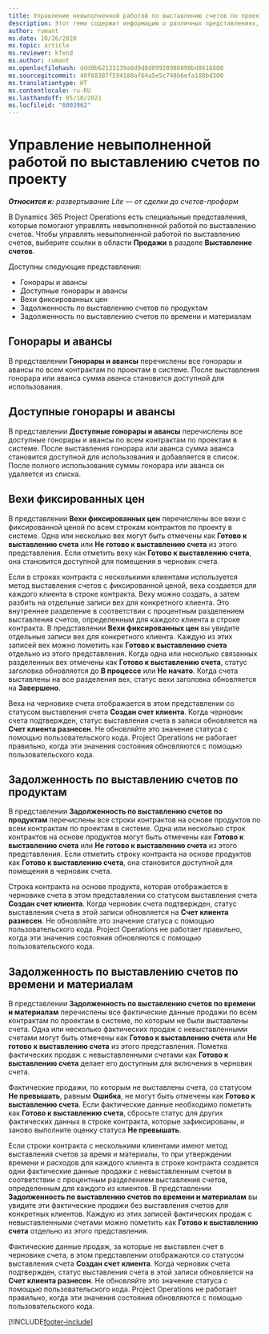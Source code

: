 ```yaml
---
title: Управление невыполненной работой по выставлению счетов по проекту
description: Этот тема содержит информацию о различных представлениях, доступных для использования при управлении невыполненной работой по выставлению счетов по проектам.
author: rumant
ms.date: 10/26/2020
ms.topic: article
ms.reviewer: kfend
ms.author: rumant
ms.openlocfilehash: ddd0b62133139a8d9d8d09920986890bd8616808
ms.sourcegitcommit: 40f68387f594180af64a5e5c748b6efa188bd300
ms.translationtype: HT
ms.contentlocale: ru-RU
ms.lasthandoff: 05/10/2021
ms.locfileid: "6003962"
---
```

# <a name="manage-project-billing-backlog"></a>Управление невыполненной работой по выставлению счетов по проекту 

_**Относится к:** развертывание Lite — от сделки до счетов-проформ_

В Dynamics 365 Project Operations есть специальные представления, которые помогают управлять невыполненной работой по выставлению счетов. Чтобы управлять невыполненной работой по выставлению счетов, выберите ссылки в области **Продажи** в разделе **Выставление счетов**. 

Доступны следующие представления:

- Гонорары и авансы
- Доступные гонорары и авансы
- Вехи фиксированных цен
- Задолженность по выставлению счетов по продуктам
- Задолженность по выставлению счетов по времени и материалам

## <a name="retainers-and-advances"></a>Гонорары и авансы

В представлении **Гонорары и авансы** перечислены все гонорары и авансы по всем контрактам по проектам в системе. После выставления гонорара или аванса сумма аванса становится доступной для использования.

## <a name="available-retainers-and-advances"></a>Доступные гонорары и авансы

В представлении **Доступные гонорары и авансы** перечислены все доступные гонорары и авансы по всем контрактам по проектам в системе. После выставления гонорара или аванса сумма аванса становится доступной для использования и добавляется в список. После полного использования суммы гонорара или аванса он удаляется из списка.

## <a name="fixed-price-milestones"></a>Вехи фиксированных цен

В представлении **Вехи фиксированных цен** перечислены все вехи с фиксированной ценой по всем строкам контрактов по проекту в системе. Одна или несколько вех могут быть отмечены как **Готово к выставлению счета** или **Не готово к выставлению счета** из этого представления. Если отметить веху как **Готово к выставлению счета**, она становится доступной для помещения в черновик счета.

Если в строках контракта с несколькими клиентами используется метод выставления счетов с фиксированной ценой, веха создается для каждого клиента в строке контракта. Веху можно создать, а затем разбить на отдельные записи вех для конкретного клиента. Это внутреннее разделение в соответствии с процентным разделением выставления счетов, определенным для каждого клиента в строке контракта. В представлении **Вехи фиксированных цен** вы увидите отдельные записи вех для конкретного клиента. Каждую из этих записей вех можно пометить как **Готово к выставлению счета** отдельно из этого представления. Когда одна или несколько связанных разделенных вех отмечены как **Готово к выставлению счета**, статус заголовка обновляется до **В процессе** или **Не начато**. Когда счета выставлены на все разделения вех, статус вехи заголовка обновляется на **Завершено**.

Веха на черновике счета отображается в этом представлении со статусом выставления счета **Создан счет клиента**. Когда черновик счета подтвержден, статус выставления счета в записи обновляется на **Счет клиента разнесен**. Не обновляйте это значение статуса с помощью пользовательского кода. Project Operations не работает правильно, когда эти значения состояния обновляются с помощью пользовательского кода.

## <a name="product-billing-backlog"></a>Задолженность по выставлению счетов по продуктам

В представлении **Задолженность по выставлению счетов по продуктам** перечислены все строки контрактов на основе продуктов по всем контрактам по проектам в системе. Одна или несколько строк контрактов на основе продуктов могут быть отмечены как **Готово к выставлению счета** или **Не готово к выставлению счета** из этого представления. Если отметить строку контракта на основе продуктов как **Готово к выставлению счета**, она становится доступной для помещения в черновик счета.

Строка контракта на основе продукта, которая отображается в черновике счета в этом представлении со статусом выставления счета **Создан счет клиента**. Когда черновик счета подтвержден, статус выставления счета в этой записи обновляется на **Счет клиента разнесен**. Не обновляйте это значение статуса с помощью пользовательского кода. Project Operations не работает правильно, когда эти значения состояния обновляются с помощью пользовательского кода.

## <a name="time-and-material-billing-backlog"></a>Задолженность по выставлению счетов по времени и материалам

В представлении **Задолженность по выставлению счетов по времени и материалам** перечислены все фактические данные продажи по всем контрактам по проектам в системе, по которым не были выставлены счета. Одна или несколько фактических продаж с невыставленными счетами могут быть отмечены как **Готово к выставлению счета** или **Не готово к выставлению счета** из этого представления. Пометка фактических продаж с невыставленными счетами как **Готово к выставлению счета** делает его доступным для включения в черновик счета.

Фактические продажи, по которым не выставлены счета, со статусом **Не превышать**, равным **Ошибка**, не могут быть отмечены как **Готово к выставлению счета**. Если фактические данные необходимо пометить как **Готово к выставлению счета**, сбросьте статус для других фактических данных в строке контракта, которые зафиксированы, и заново выполните оценку статуса **Не превышать**.

Если строки контракта с несколькими клиентами имеют метод выставления счетов за время и материалы, то при утверждении времени и расходов для каждого клиента в строке контракта создается одни фактические данные продажи с невыставленным счетом в соответствии с процентным разделением выставления счетов, определенным для каждого из клиентов. В представлении **Задолженность по выставлению счетов по времени и материалам** вы увидите эти фактические продажи без выставления счетов для конкретных клиентов. Каждую из этих записей фактических продаж с невыставленными счетами можно пометить как **Готово к выставлению счета** отдельно из этого представления.

Фактические данные продаж, за которые не выставлен счет в черновике счета, в этом представлении отображаются со статусом выставления счета **Создан счет клиента**. Когда черновик счета подтвержден, статус выставления счета в этой записи обновляется на **Счет клиента разнесен**. Не обновляйте это значение статуса с помощью пользовательского кода. Project Operations не работает правильно, когда эти значения состояния обновляются с помощью пользовательского кода.


[!INCLUDE[footer-include](../../includes/footer-banner.md)]
